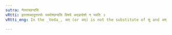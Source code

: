 ```yaml
---
sutra: नेतराच्छन्दसि
vRtti: इतरशब्दादुत्तरयोः स्वमोश्छन्दसि विषये अद्डादेशो न भवति ॥
vRtti_eng: In the _Veda_, अत् (or अद्) is not the substitute of सु and अम् Nominative and Accusative Singular endings, after इतर ॥

---
```

